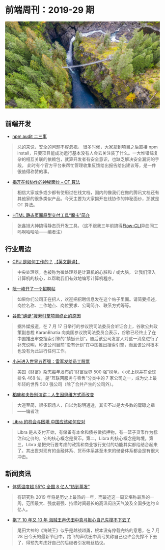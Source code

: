 # 前端周刊：2019-29 期

[![](../img/bing/20190726.png?imageMogr2/thumbnail/960x)](https://cn.bing.com/search?q=%E9%BA%8B%E9%B9%BF%E7%80%91%E5%B8%83%E5%90%8A%E6%A1%A5)

## 前端开发

- [npm audit 二三事](http://eux.baidu.com/blog/fe/npm%20aduit%E4%BA%8C%E4%B8%89%E4%BA%8B)

> 总的来说，安全的问题不容忽视。 很多时候，大家拿到项目之后直接 npm install，只要项目能成功运行基本没有人会去关注装了什么。一大堆错综复杂的相互关联的依赖包，就算开发者有安全意识，也缺乏解决安全漏洞的手段。 此时有个官方平台来帮忙管理收集反馈给出报告给出建议等，是一件很值得称赞的事。

- [揭开在线协作的神秘面纱 – OT 算法](http://www.alloyteam.com/2019/07/13659/)

> 相信大家或多或少都有使用过在线文档，国内的像我们在做的腾讯文档还有其他家的很多类似产品。今天主要为大家揭开在线协作的神秘面纱，那就是 OT 算法。

- [HTML 静态页面原型交付工具“魔卡”简介](https://www.zhangxinxu.com/wordpress/2019/07/html-mockup/)

> 张鑫旭大神搞得静态页开发工具。（这不跟我三年前搞得[Flow-CLI](https://github.com/flow-ui/Flow-CLI)异曲同工吗啊哈哈哈——编者注）

## 行业周边

- [CPU 是如何工作的？](https://milapneupane.com.np/2019/07/06/how-does-a-cpu-work/) [【英文翻译】](/tools.html)

> 中央处理器，也被称为微处理器是计算机的心脏和 / 或大脑。 让我们深入计算机的核心，以帮助我们有效地编写计算机程序。

- [阮一峰开了一个招聘帖](https://github.com/ruanyf/weekly/issues/692)

> 如果你们公司正在招人，欢迎把招聘信息发在这个帖子里面。请简要描述，岗位名称、工作地点、岗位要求、公司简介、联系方式等等。

- [谷歌“蜻蜓”搜索引擎项目终止的原因](https://www.williamlong.info/archives/5772.html)

> 据外媒报道，在 7 月 17 日举行的参议院司法委员会听证会上，谷歌公共政策副总裁 KaranBhatia 向美国参议院司法委员会表示，谷歌已经终止了在中国推出审查搜索引擎的“蜻蜓计划”。随后该公司发言人对这一消息进行了补充说明，称该公司目前“没有计划”在中国推出搜索引擎，而且该公司根本也没有为此进行任何工作。

- [小米进入世界五百强：雷军发给员工股票](https://www.williamlong.info/archives/5775.html)

> 美国《财富》杂志每年发布的“财富世界 500 强”榜单。小米上榜并在全球排名 468 位，是“互联网服务与零售”分类中的 7 家公司之一，成为史上最年轻的世界 500 强公司（除了合并产生的公司外）。

- [稻盛和夫告别演讲：人生因思维方式而改变](https://mp.weixin.qq.com/s/HHOq6X4cRQBXWLjoQn6V_Q)

> 大道至简，很多职场人，自以为聪明通透，其实不过是大多数的庸碌之辈——编者注

- [Libra 的机会与困境 中国应该如何应对](https://finance.sina.com.cn/roll/2019-07-29/doc-ihytcerm6941928.shtml)

> Libra 是从支付开始，有储备有本金和债券做抵押物，有一篮子货币作为标注和定价的，它的核心概念是货币。第二，Libra 的核心概念是跨境。第三，Libra 是把央行要考虑的政策和商业银行支付的功能其实都给结合起来了。其出世对现有的金融体系、货币体系甚至未来的储备体系都会是有很大冲击。

## 新闻资讯

- [体感温度超 55℃ 全国 8 亿人“热到蒸发”](https://www.cnbeta.com/articles/tech/872497.htm)

> 有研究称 2019 年将是历史上最热的一年，而最近这一周又堪称最热的一周，范围最大、强度最强、持续时间最长的高温闷热天气波及全国多达约 8 亿人。

- [拖了 10 年又 10 年 海贼王声优田中真弓担心自己先撑不下去了](https://hot.cnbeta.com/articles/comic/872499.htm)

> 尾田大神的《海贼王》似乎是越战越勇，根本没有停载完结的意思，在 7 月 28 日今天的最新节目中，路飞的声优田中真弓笑称自己也许会先撑不下去了，得预先考虑好自己的后继者引发粉丝热议。
